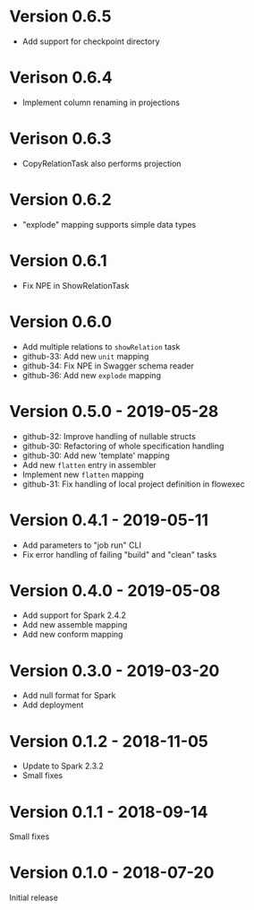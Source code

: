 # Version 0.6.5
* Add support for checkpoint directory

# Verison 0.6.4
* Implement column renaming in projections

# Verison 0.6.3
* CopyRelationTask also performs projection

# Version 0.6.2
* "explode" mapping supports simple data types

# Version 0.6.1
* Fix NPE in ShowRelationTask

# Version 0.6.0

* Add multiple relations to `showRelation` task
* github-33: Add new `unit` mapping
* github-34: Fix NPE in Swagger schema reader
* github-36: Add new `explode` mapping

# Version 0.5.0 - 2019-05-28

* github-32: Improve handling of nullable structs
* github-30: Refactoring of whole specification handling
* github-30: Add new 'template' mapping
* Add new `flatten` entry in assembler
* Implement new `flatten` mapping
* github-31: Fix handling of local project definition in flowexec


# Version 0.4.1 - 2019-05-11

* Add parameters to "job run" CLI
* Fix error handling of failing "build" and "clean" tasks


# Version 0.4.0 - 2019-05-08

* Add support for Spark 2.4.2
* Add new assemble mapping
* Add new conform mapping


# Version 0.3.0 - 2019-03-20

* Add null format for Spark
* Add deployment


# Version 0.1.2 - 2018-11-05

* Update to Spark 2.3.2
* Small fixes


# Version 0.1.1 - 2018-09-14

Small fixes


# Version 0.1.0 - 2018-07-20

Initial release
